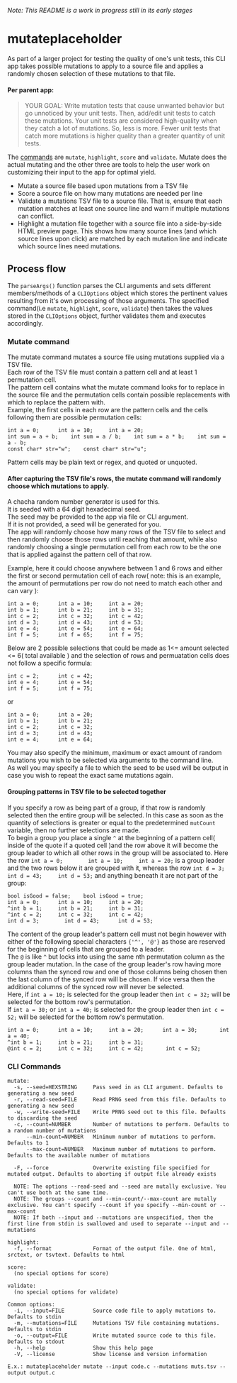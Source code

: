 *Note: This README is a work in progress still in its early stages*

# mutateplaceholder
As part of a larger project for testing the quality of one's unit tests, this CLI app takes possible mutations to apply to a source file and applies a randomly chosen selection of these mutations to that file. 

#### Per parent app:
>YOUR GOAL: Write mutation tests that cause unwanted
  behavior but go unnoticed by your unit tests. Then,
  add/edit unit tests to catch these mutations. Your
  unit tests are considered high-quality when they
  catch a lot of mutations. So, less is more. Fewer
  unit tests that catch more mutations is higher
  quality than a greater quantity of unit tests.

The [commands](#cli-commands) are `mutate`, `highlight`, `score` and `validate`. Mutate does the actual mutating and the other three are tools to help the user work on customizing their input to the app for optimal yield.

* Mutate a source file based upon mutations from a TSV file
* Score a source file on how many mutations are needed per line
* Validate a mutations TSV file to a source file. That is, ensure that each mutation matches at least one source line and warn if multiple mutations can conflict.
* Highlight a mutation file together with a source file into a side-by-side HTML preview page. This shows how many source lines (and which source lines upon click) are matched by each mutation line and indicate which source lines need mutations.


## Process flow
The `parseArgs()` function parses the CLI arguments and sets different members/methods of a `CLIOptions` object which stores the pertinent values resulting from it's own processing of those arguments. The specified command(i.e `mutate`, `highlight`, `score`, `validate`) then takes the values stored in the `CLIOptions` object, further validates them and executes accordingly.

### Mutate command
The mutate command mutates a source file using mutations supplied via a TSV file.  
Each row of the TSV file must contain a pattern cell and at least 1 permutation cell.  
The pattern cell contains what the mutate command looks for to replace in the source file and the permutation cells contain possible replacements with which to replace the pattern with.  
Example, the first cells in each row are the pattern cells and the cells following them are possible permutation cells:  
```
int a = 0;		int a = 10;		int a = 20;  
int sum = a + b;	int sum = a / b;	int sum = a * b;	int sum = a - b;
const char* str="w";	const char* str="u";
```

Pattern cells may be plain text or regex, and quoted or unquoted.

#### After capturing the TSV file's rows, the mutate command will randomly choose which mutations to apply.  
A chacha random number generator is used for this.  
It is seeded with a 64 digit hexadecimal seed.  
The seed may be provided to the app via file or CLI argument.  
If it is not provided, a seed will be generated for you.  
The app will randomly choose how many rows of the TSV file to select and then randomly choose those rows until reaching that amount, while also randomly choosing a single permutation cell from each row to be the one that is applied against the pattern cell of that row.  

Example, here it could choose anywhere between 1 and 6 rows and either the first or second permutation cell of each row( note: this is an example, the amount of permutations per row do not need to match each other and can vary ):  
```
int a = 0;		int a = 10;		int a = 20;  
int b = 1;		int b = 21;		int b = 31;
int c = 2;		int c = 32;		int c = 42;  
int d = 3;		int d = 43;		int d = 53;  
int e = 4;		int e = 54;		int e = 64;  
int f = 5;		int f = 65;		int f = 75;
```  
Below are 2 possible selections that could be made as 1<= amount selected <= 6( total available ) and the selection of rows and permuatation cells does not follow a specific formula:
```
int c = 2;		int c = 42;  
int e = 4;		int e = 54;  
int f = 5;		int f = 75; 
```
or
```
int a = 0;		int a = 20;
int b = 1;		int b = 21;
int c = 2;		int c = 32;
int d = 3;		int d = 43;
int e = 4;		int e = 64;
```
You may also specify the minimum, maximum or exact amount of random mutations you wish to be selected via arguments to the command line.  
As well you may specify a file to which the seed to be used will be output in case you wish to repeat the exact same mutations again.

#### Grouping patterns in TSV file to be selected together
If you specify a row as being part of a group, if that row is randomly selected then the entire group will be selected.
In this case as soon as the quantity of selections is greater or equal to the predetermined `mutCount` variable, then no further selections are made.  
To begin a group you place a single `^` at the beginning of a pattern cell( inside of the quote if a quoted cell )and the row above it will become the group leader to which all other rows in the group will be associated to. Here the row `int a = 0;		int a = 10;		int a = 20;` is a group leader and the two rows below it are grouped with it, whereas the row `int d = 3;   int d = 43;     int d = 53;` and anything beneath it are not part of the group:
```
bool isGood = false;    bool isGood = true;
int a = 0;		int a = 10;		int a = 20;  
^int b = 1;		int b = 21;		int b = 31;
^int c = 2;		int c = 32;		int c = 42;  
int d = 3;        int d = 43;      int d = 53;

```
The content of the group leader's pattern cell must not begin however with either of the following special characters `{'^', '@'}` as those are reserved for the beginning of cells that are grouped to a leader.  
The `@` is like `^` but locks into using the same nth permutation column as the group leader mutation. In the case of the group leader's row having more columns than the synced row and one of those columns being chosen then the last column of the synced row will be chosen. If vice versa then the additional columns of the synced row will never be selected.  
Here, if `int a = 10;` is selected for the group leader then `int c = 32;` will be selected for the bottom row's permutation.  
If `int a = 30;` or `int a = 40;` is selected for the group leader then `int c = 52;` will be selected for the bottom row's permutation.
```
int a = 0;		int a = 10;		int a = 20;      int a = 30;       int a = 40;
^int b = 1;		int b = 21;		int b = 31;
@int c = 2;		int c = 32;		int c = 42;       int c = 52;
```

### CLI Commands
```
mutate:
  -s, --seed=HEXSTRING     Pass seed in as CLI argument. Defaults to generating a new seed
  -r, --read-seed=FILE     Read PRNG seed from this file. Defaults to generating a new seed
  -w, --write-seed=FILE    Write PRNG seed out to this file. Defaults to discarding the seed
  -c, --count=NUMBER       Number of mutations to perform. Defaults to a random number of mutations
      --min-count=NUMBER   Minimum number of mutations to perform. Defaults to 1
      --max-count=NUMBER   Maximum number of mutations to perform. Defaults to the available number of mutations

  -F, --force              Overwrite existing file specified for mutated output. Defaults to aborting if output file already exists

  NOTE: The options --read-seed and --seed are mutally exclusive. You can't use both at the same time.
  NOTE: The groups --count and --min-count/--max-count are mutally exclusive. You can't specify --count if you specify --min-count or --max-count
  NOTE: If both --input and --mutations are unspecified, then the first line from stdin is swallowed and used to separate --input and --mutations

highlight:
  -f, --format             Format of the output file. One of html, srctext, or tsvtext. Defaults to html

score:
  (no special options for score)

validate:
  (no special options for validate)

Common options:
  -i, --input=FILE         Source code file to apply mutations to. Defaults to stdin
  -m, --mutations=FILE     Mutations TSV file containing mutations. Defaults to stdin
  -o, --output=FILE        Write mutated source code to this file. Defaults to stdout
  -h, --help               Show this help page
  -V, --license            Show license and version information

E.x.: mutateplaceholder mutate --input code.c --mutations muts.tsv --output output.c
```
